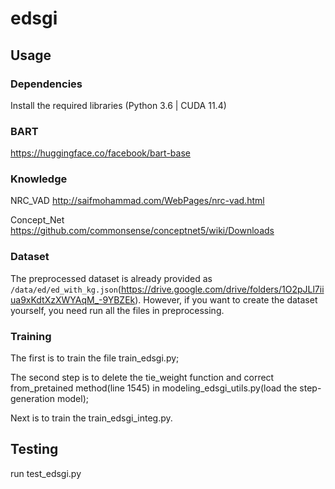 # edsgi

## Usage

### Dependencies

Install the required libraries (Python 3.6 | CUDA 11.4)

### BART
https://huggingface.co/facebook/bart-base

### Knowledge
NRC_VAD http://saifmohammad.com/WebPages/nrc-vad.html

Concept_Net https://github.com/commonsense/conceptnet5/wiki/Downloads

### Dataset

The preprocessed dataset is already provided as `/data/ed/ed_with_kg.json`(https://drive.google.com/drive/folders/1O2pJLl7iiua9xKdtXzXWYAqM_-9YBZEk). However, if you want to create the dataset yourself, you need run all the files in preprocessing.

### Training
The first is to train the file train_edsgi.py;

The second step is to delete the tie_weight function and correct from_pretained method(line 1545) in modeling_edsgi_utils.py(load the step-generation model);

Next is to train the train_edsgi_integ.py.

## Testing
run test_edsgi.py
